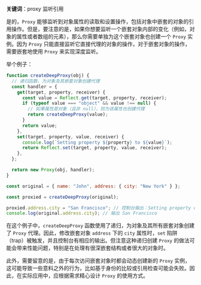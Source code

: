 **关键词**：proxy 监听引用

是的，`Proxy` 能够监听到对象属性的读取和设置操作，包括对象中嵌套的对象的引用操作。但是，要注意的是，如果你想要监听一个嵌套对象内部的变化（例如，对象的属性或者数组的元素），那么你需要单独为这个嵌套对象也创建一个 `Proxy` 实例。因为 `Proxy` 只能直接监听它直接代理的对象的操作，对于嵌套对象的操作，需要嵌套地使用 `Proxy` 来实现深度监听。

举个例子：

```javascript
function createDeepProxy(obj) {
  // 递归函数，为对象及其嵌套对象创建代理
  const handler = {
    get(target, property, receiver) {
      const value = Reflect.get(target, property, receiver);
      if (typeof value === "object" && value !== null) {
        // 如果属性是对象（且非 null），则为该属性也创建代理
        return createDeepProxy(value);
      }
      return value;
    },
    set(target, property, value, receiver) {
      console.log(`Setting property ${property} to ${value}`);
      return Reflect.set(target, property, value, receiver);
    },
  };

  return new Proxy(obj, handler);
}

const original = { name: "John", address: { city: "New York" } };

const proxied = createDeepProxy(original);

proxied.address.city = "San Francisco"; // 控制台输出：Setting property city to San Francisco
console.log(original.address.city); // 输出 San Francisco
```

在这个例子中，`createDeepProxy` 函数使用了递归，为对象及其所有嵌套对象创建了 `Proxy` 代理。因此，修改嵌套对象 `address` 下的 `city` 属性时，`set` 陷阱（trap）被触发，并且控制台有相应的输出。但注意这种递归创建 `Proxy` 的做法可能会带来性能问题，特别是在处理有很深嵌套结构或者很大的对象时。

此外，需要留意的是，由于每次访问嵌套对象时都会动态创建新的 `Proxy` 实例，这可能导致一些意料之外的行为，比如基于身份的比较或引用检查可能会失败。因此，在实际应用中，应根据需求精心设计 `Proxy` 的使用方式。
